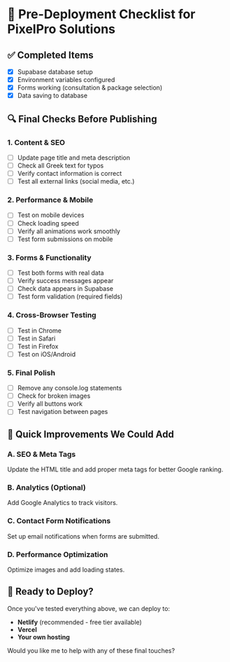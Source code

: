 # 🚀 Pre-Deployment Checklist for PixelPro Solutions

## ✅ **Completed Items**
- [x] Supabase database setup
- [x] Environment variables configured
- [x] Forms working (consultation & package selection)
- [x] Data saving to database

## 🔍 **Final Checks Before Publishing**

### **1. Content & SEO**
- [ ] Update page title and meta description
- [ ] Check all Greek text for typos
- [ ] Verify contact information is correct
- [ ] Test all external links (social media, etc.)

### **2. Performance & Mobile**
- [ ] Test on mobile devices
- [ ] Check loading speed
- [ ] Verify all animations work smoothly
- [ ] Test form submissions on mobile

### **3. Forms & Functionality**
- [ ] Test both forms with real data
- [ ] Verify success messages appear
- [ ] Check data appears in Supabase
- [ ] Test form validation (required fields)

### **4. Cross-Browser Testing**
- [ ] Test in Chrome
- [ ] Test in Safari
- [ ] Test in Firefox
- [ ] Test on iOS/Android

### **5. Final Polish**
- [ ] Remove any console.log statements
- [ ] Check for broken images
- [ ] Verify all buttons work
- [ ] Test navigation between pages

## 🎯 **Quick Improvements We Could Add**

### **A. SEO & Meta Tags**
Update the HTML title and add proper meta tags for better Google ranking.

### **B. Analytics (Optional)**
Add Google Analytics to track visitors.

### **C. Contact Form Notifications**
Set up email notifications when forms are submitted.

### **D. Performance Optimization**
Optimize images and add loading states.

## 🚀 **Ready to Deploy?**

Once you've tested everything above, we can deploy to:
- **Netlify** (recommended - free tier available)
- **Vercel** 
- **Your own hosting**

Would you like me to help with any of these final touches?
